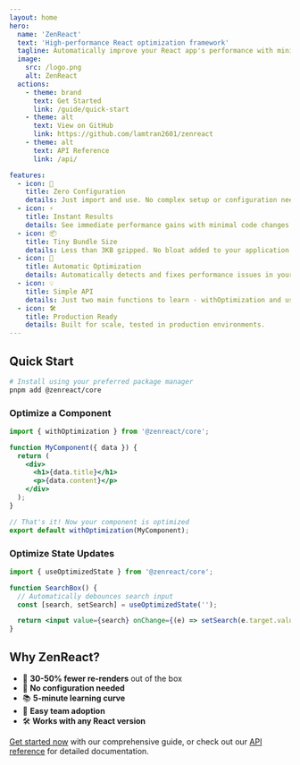 ```yaml
---
layout: home
hero:
  name: 'ZenReact'
  text: 'High-performance React optimization framework'
  tagline: Automatically improve your React app's performance with minimal code changes
  image:
    src: /logo.png
    alt: ZenReact
  actions:
    - theme: brand
      text: Get Started
      link: /guide/quick-start
    - theme: alt
      text: View on GitHub
      link: https://github.com/lamtran2601/zenreact
    - theme: alt
      text: API Reference
      link: /api/

features:
  - icon: 🚀
    title: Zero Configuration
    details: Just import and use. No complex setup or configuration needed.
  - icon: ⚡️
    title: Instant Results
    details: See immediate performance gains with minimal code changes.
  - icon: 📦
    title: Tiny Bundle Size
    details: Less than 3KB gzipped. No bloat added to your application.
  - icon: 🧠
    title: Automatic Optimization
    details: Automatically detects and fixes performance issues in your components.
  - icon: 💡
    title: Simple API
    details: Just two main functions to learn - withOptimization and useOptimizedState.
  - icon: 🛠
    title: Production Ready
    details: Built for scale, tested in production environments.
---
```


## Quick Start

```bash
# Install using your preferred package manager
pnpm add @zenreact/core
```

### Optimize a Component

```jsx
import { withOptimization } from '@zenreact/core';

function MyComponent({ data }) {
  return (
    <div>
      <h1>{data.title}</h1>
      <p>{data.content}</p>
    </div>
  );
}

// That's it! Now your component is optimized
export default withOptimization(MyComponent);
```

### Optimize State Updates

```jsx
import { useOptimizedState } from '@zenreact/core';

function SearchBox() {
  // Automatically debounces search input
  const [search, setSearch] = useOptimizedState('');

  return <input value={search} onChange={(e) => setSearch(e.target.value)} />;
}
```

## Why ZenReact?

- 🎯 **30-50% fewer re-renders** out of the box
- 🔧 **No configuration needed**
- 📚 **5-minute learning curve**
- 🤝 **Easy team adoption**
- 🛠 **Works with any React version**

[Get started now](/guide/quick-start) with our comprehensive guide, or check out our [API reference](/api/) for detailed documentation.
